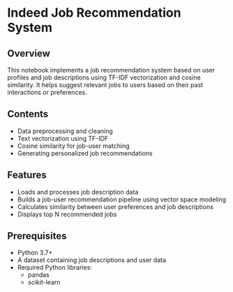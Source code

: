 # Indeed Job Recommendation System

## Overview

This notebook implements a job recommendation system based on user profiles and job descriptions using TF-IDF vectorization and cosine similarity. It helps suggest relevant jobs to users based on their past interactions or preferences.

## Contents

- Data preprocessing and cleaning
- Text vectorization using TF-IDF
- Cosine similarity for job-user matching
- Generating personalized job recommendations

## Features

- Loads and processes job description data
- Builds a job-user recommendation pipeline using vector space modeling
- Calculates similarity between user preferences and job descriptions
- Displays top N recommended jobs

## Prerequisites

- Python 3.7+
- A dataset containing job descriptions and user data
- Required Python libraries:
  - pandas
  - scikit-learn

